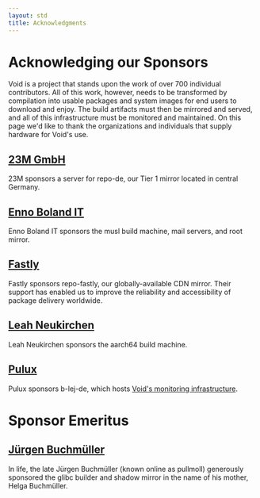 ```yaml
---
layout: std
title: Acknowledgments
---
```


# Acknowledging our Sponsors

Void is a project that stands upon the work of over 700 individual
contributors.  All of this work, however, needs to be transformed by
compilation into usable packages and system images for end users to
download and enjoy.  The build artifacts must then be mirrored and
served, and all of this infrastructure must be monitored and
maintained.  On this page we'd like to thank the organizations and
individuals that supply hardware for Void's use.

## [23M GmbH](https://23m.com)

23M sponsors a server for repo-de, our Tier 1 mirror located in
central Germany.

## [Enno Boland IT](https://ebo.land)

Enno Boland IT sponsors the musl build machine, mail servers, and
root mirror.

## [Fastly](https://www.fastly.com)

Fastly sponsors repo-fastly, our globally-available CDN mirror.
Their support has enabled us to improve the reliability and accessibility
of package delivery worldwide.

## [Leah Neukirchen](http://leahneukirchen.org/)

Leah Neukirchen sponsors the aarch64 build machine.

## [Pulux](#)

Pulux sponsors b-lej-de, which hosts [Void's monitoring
infrastructure](https://grafana.s.voidlinux.org/).

# Sponsor Emeritus

## [Jürgen Buchmüller](#)

In life, the late Jürgen Buchmüller (known online as pullmoll) generously
sponsored the glibc builder and shadow mirror in the name of his mother, Helga
Buchmüller.
